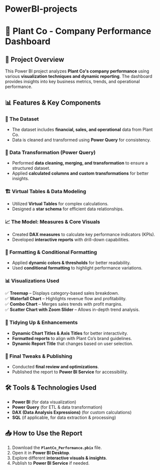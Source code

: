 # PowerBI-projects
# 🌱 Plant Co - Company Performance Dashboard  

## 📌 Project Overview  
This Power BI project analyzes **Plant Co's company performance** using various **visualization techniques and dynamic reporting**. The dashboard provides insights into key business metrics, trends, and operational performance.  

## 📊 Features & Key Components  
### 📂 The Dataset  
- The dataset includes **financial, sales, and operational** data from Plant Co.  
- Data is cleaned and transformed using **Power Query** for consistency.  

### 🔄 Data Transformation (Power Query)  
- Performed **data cleaning, merging, and transformation** to ensure a structured dataset.  
- Applied **calculated columns and custom transformations** for better insights.  

### 🏗️ Virtual Tables & Data Modeling  
- Utilized **Virtual Tables** for complex calculations.  
- Designed a **star schema** for efficient data relationships.  

### 📈 The Model: Measures & Core Visuals  
- Created **DAX measures** to calculate key performance indicators (KPIs).  
- Developed **interactive reports** with drill-down capabilities.  

### 🎨 Formatting & Conditional Formatting  
- Applied **dynamic colors & thresholds** for better readability.  
- Used **conditional formatting** to highlight performance variations.  

### 📊 Visualizations Used  
✅ **Treemap** – Displays category-based sales breakdown.  
✅ **Waterfall Chart** – Highlights revenue flow and profitability.  
✅ **Combo Chart** – Merges sales trends with profit margins.  
✅ **Scatter Chart with Zoom Slider** – Allows in-depth trend analysis.  

### 📌 Tidying Up & Enhancements  
- **Dynamic Chart Titles & Axis Titles** for better interactivity.  
- **Formatted reports** to align with Plant Co’s brand guidelines.  
- **Dynamic Report Title** that changes based on user selection.  

### 🚀 Final Tweaks & Publishing  
- Conducted **final review and optimizations**.  
- Published the report to **Power BI Service** for accessibility.  

## 🛠️ Tools & Technologies Used  
- **Power BI** (for data visualization)  
- **Power Query** (for ETL & data transformation)  
- **DAX (Data Analysis Expressions)** (for custom calculations)  
- **SQL** (if applicable, for data extraction & processing)  

## 📥 How to Use the Report  
1. Download the **`PlantCo_Performance.pbix`** file.  
2. Open it in **Power BI Desktop**.  
3. Explore different **interactive visuals & insights**.  
4. Publish to **Power BI Service** if needed.  
 
 
